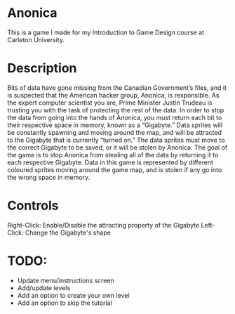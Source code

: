# Anonica
This is a game I made for my Introduction to Game Design course at Carleton University.

# Description
Bits of data have gone missing from the Canadian Government’s files, and it is suspected that the American hacker group, Anonica, is responsible.  As the expert computer scientist you are, Prime Minister Justin Trudeau is trusting you with the task of protecting the rest of the data.  In order to stop the data from going into the hands of Anonica, you must return each bit to their respective space in memory, known as a “Gigabyte.”  Data sprites will be constantly spawning and moving around the map, and will be attracted to the Gigabyte that is currently “turned on.”  The data sprites must move to the correct Gigabyte to be saved, or it will be stolen by Anonica.  The goal of the game is to stop Anonica from stealing all of the data by returning it to each respective Gigabyte.  Data in this game is represented by different coloured sprites moving around the game map, and is stolen if any go into the wrong space in memory.

# Controls
Right-Click: Enable/Disable the attracting property of the Gigabyte
Left-Click: Change the Gigabyte's shape

# TODO:
- Update menu/instructions screen
- Add/update levels
- Add an option to create your own level
- Add an option to skip the tutorial
